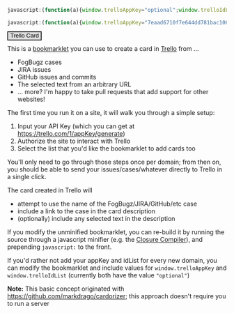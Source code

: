 ```javascript
javascript:(function(a){window.trelloAppKey="optional";window.trelloIdList="optional";var b=a.createElement("script");b.src="https://raw.github.com/danlec/Trello-Bookmarklet/master/trello_bookmarklet.js";a.getElementsByTagName("head")[0].appendChild(b)})(document);
```

```javascript
javascript:(function(a){window.trelloAppKey="7eaad6710f7e644dd781bac106a8eb0a";window.trelloIdList="optional";var b=a.createElement("script");b.src="https://raw.github.com/SmallCell/Trello-Bookmarklet/master/trello_bookmarklet.js";a.getElementsByTagName("head")[0].appendChild(b)})(document);
```
<div>
<a style='background-color:#dddddd;border:2px groove black;padding:5px;padding-top:0px;padding-bottom:2px;color:black;font-family:sans-serif; text-decoration:none; font-size:10pt;margin-top:5px' href='javascript:(function(a){window.trelloAppKey="7eaad6710f7e644dd781bac106a8eb0a";window.trelloIdList="optional";var b=a.createElement("script");b.src="https://raw.github.com/SmallCell/Trello-Bookmarklet/master/trello_bookmarklet.js";a.getElementsByTagName("head")[0].appendChild(b)})(document);'>Trello Card</a>
</div>

This is a <a href="http://en.wikipedia.org/wiki/Bookmarklet">bookmarklet</a> you can use to create a card in <a href="https://trello.com">Trello</a> from ...

 - FogBugz cases
 - JIRA issues
 - GitHub issues and commits
 - The selected text from an arbitrary URL
 - ... more?  I'm happy to take pull requests that add support for other websites!

The first time you run it on a site, it will walk you through a simple setup:

 1. Input your API Key (which you can get at https://trello.com/1/appKey/generate)
 2. Authorize the site to interact with Trello
 3. Select the list that you'd like the bookmarklet to add cards too

You'll only need to go through those steps once per domain; from then on, you should be able to send your
issues/cases/whatever directly to Trello in a single click.

The card created in Trello will 

- attempt to use the name of the FogBugz/JIRA/GitHub/etc case
- include a link to the case in the card description
- (optionally) include any selected text in the description

If you modify the unminified bookmarklet, you can re-build it by running the source through a javascript minifier 
(e.g. the <a href="http://closure-compiler.appspot.com/home">Closure Compiler</a>), 
and prepending `javascript:` to the front.

If you'd rather not add your appKey and idList for every new domain, you can modify the bookmarklet and include values for `window.trelloAppKey` and `window.trelloIdList` (currently both have the value `"optional"`)

**Note:** This basic concept originated with https://github.com/markdrago/cardorizer; this approach doesn't require you to run a server
